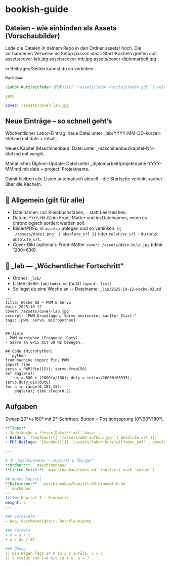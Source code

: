 # bookish-guide

## Dateien - wie einbinden als Assets (Vorschaubilder)
Lade die Dateien in deinem Repo in den Ordner assets/ hoch.
Die vorhandenen Verweise im Setup passen ideal:
Start-Kacheln greifen auf:
assets/cover-lab.jpg
assets/cover-mb.jpg
assets/cover-diplomarbeit.jpg

In Beiträgen/Seiten kannst du so verlinken:

```markdown
Markdown

[Labor-Kurzleitfaden (PDF)]({{ '/assets/labor-kurzleitfaden.pdf' | relative_url }})
```

```yaml
yaml

cover: /assets/cover-lab.jpg
```
## Neue Einträge – so schnell geht’s
Wöchentlicher Labor-Eintrag: neue Datei unter _lab/YYYY-MM-DD-kurzer-titel.md mit date + Inhalt.

Neues Kapitel (Maschinenbau): Datei unter _maschinenbau/kapitel-NN-titel.md mit weight.

Monatliches Diplom-Update: Datei unter _diplomarbeit/projektname-YYYY-MM.md mit date + project: Projektname.

Damit bleiben alle Listen automatisch aktuell – die Startseite verlinkt sauber über die Kacheln.

## 🚥 Allgemein (gilt für alle)
- Dateinamen: nur Kleinbuchstaben, `-` statt Leerzeichen.
- Datum: `YYYY-MM-DD` im Front-Matter und im Dateinamen, wenn es chronologisch sortiert werden soll.
- Bilder/PDFs: in `assets/` ablegen und so verlinken:
`{{ '/assets/datei.png' | absolute_url }}` oder `relative_url` – du nutzt `absolute_url`.
- Cover-Bild (optional): Front-Matter `cover: /assets/dein-bild.jpg` (ideal 1200×630).

## 🧪 _lab — „Wöchentlicher Fortschritt“
- Ordner: `_lab/`
- Listen-Seite: `lab/index.md` (nutzt `layout: list`)
- So legst du eine Woche an
-- Dateiname: `_lab/2025-10-12-woche-02.md`

```
---
title: Woche 02 – PWM & Servo
date: 2025-10-12
cover: /assets/cover-lab.jpg
excerpt: "PWM-Grundlagen, Servo ansteuern, sanfter Start."
tags: [pwm, servo, micropython]
---

## Ziele
- PWM verstehen (Frequenz, Duty).
- Servo an GP15 mit 50 Hz bewegen.

## Code (MicroPython)
```python
from machine import Pin, PWM
import time
servo = PWM(Pin(15)); servo.freq(50)
def angle(a):
    us = 500 + (2000*a/180); duty = int(us/20000*65535); servo.duty_u16(duty)
for a in range(0,181,15):
    angle(a); time.sleep(0.2)
```

## Aufgaben
Sweep 20°↔160° mit 2°-Schritten.
Button = Positionssprung (0°/90°/180°).

```Yaml
**Tipps**
- Jede Woche = **eine Datei** mit `date:`.  
- Bilder: `![Aufbau]({{ '/assets/w02-aufbau.jpg' | absolute_url }})`  
- PDF-Beilage: `[Handout]({{ '/assets/labor-kurzleitfaden.pdf' | absolute_url }})`

---

# ⚙️ _maschinenbau — „Kapitel & Übungen“
**Ordner:** `_maschinenbau/`  
**Listen-Seite:** `maschinenbau/index.md` (sortiert nach `weight`)

## Neues Kapitel
**Dateiname:** `_maschinenbau/kapitel-03-kinematik.md`
```markdown
---
title: Kapitel 3 – Kinematik
weight: 3
---

### Lernziele
- Weg, Geschwindigkeit, Beschleunigung.

### Formeln
- v = s / t  
- a = Δv / Δt

### Übung
1) Ein Wagen legt 24 m in 3 s zurück. v = ?  
2) v steigt von 2→8 m/s in 4 s. a = ?
```

